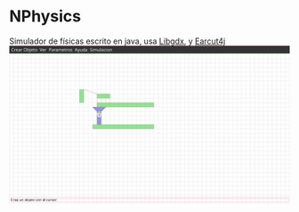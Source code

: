 # NPhysics  

Simulador de físicas escrito en java, usa [Libgdx](https://libgdx.badlogicgames.com/), y [Earcut4j](https://github.com/earcut4j/earcut4j)  
![Debug Test](header.png)
